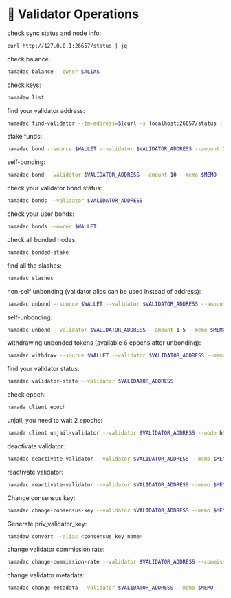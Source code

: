# 🔨 Validator Operations

check sync status and node info:

```bash
curl http://127.0.0.1:26657/status | jq
```

check balance:

```bash
namadac balance --owner $ALIAS
```

check keys:

```bash
namadaw list
```

find your validator address:

```bash
namadac find-validator --tm-address=$(curl -s localhost:26657/status | jq -r .result.validator_info.address) --node localhost:26657
```

stake funds:

```bash
namadac bond --source $WALLET --validator $VALIDATOR_ADDRESS --amount 10 --memo $MEMO
```

self-bonding:

```bash
namadac bond --validator $VALIDATOR_ADDRESS --amount 10 --memo $MEMO
```

check your validator bond status:

```bash
namadac bonds --validator $VALIDATOR_ADDRESS
```

check your user bonds:

```bash
namadac bonds --owner $WALLET
```

check all bonded nodes:

```bash
namadac bonded-stake
```

find all the slashes:

```bash
namadac slashes
```

non-self unbonding (validator alias can be used instead of address):

```bash
namadac unbond --source $WALLET --validator $VALIDATOR_ADDRESS --amount 1.5 --memo $MEMO
```

self-unbonding:

```bash
namadac unbond --validator $VALIDATOR_ADDRESS --amount 1.5 --memo $MEMO
```

withdrawing unbonded tokens (available 6 epochs after unbonding):

```bash
namadac withdraw --source $WALLET --validator $VALIDATOR_ADDRESS --memo $MEMO
```

find your validator status:

```bash
namadac validator-state --validator $VALIDATOR_ADDRESS
```

check epoch:

```bash
namada client epoch
```

unjail, you need to wait 2 epochs:

```bash
namada client unjail-validator --validator $VALIDATOR_ADDRESS --node http://127.0.0.1:26657 --memo $MEMO
```

deactivate validator:

```bash
namadac deactivate-validator --validator $VALIDATOR_ADDRESS --memo $MEMO
```

reactivate validator:

```bash
namadac reactivate-validator --validator $VALIDATOR_ADDRESS --memo $MEMO
```

Change consensus key:

```bash
namadac change-consensus-key --validator $VALIDATOR_ADDRESS --memo $MEMO --signing-keys $WALLET --node http://127.0.0.1:26657
```

Generate priv\_validator\_key:

```bash
namadaw convert --alias <consensus_key_name>
```

change validator commission rate:

```bash
namadac change-commission-rate --validator $VALIDATOR_ADDRESS --commission-rate <commission-rate> --memo $MEMO
```

change validator metadata:

```bash
namadac change-metadata --validator $VALIDATOR_ADDRESS --memo $MEMO
```
